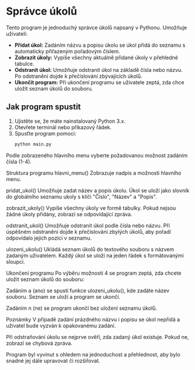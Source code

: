 # Správce úkolů

Tento program je jednoduchý správce úkolů napsaný v Pythonu. Umožňuje uživateli:

- **Přidat úkol:** Zadáním názvu a popisu úkolu se úkol přidá do seznamu s automaticky přiřazeným pořadovým číslem.
- **Zobrazit úkoly:** Vypíše všechny aktuálně přidané úkoly v přehledné tabulce.
- **Odstranit úkol:** Umožňuje odstranit úkol na základě čísla nebo názvu. Po odstranění dojde k přečíslování zbývajících úkolů.
- **Ukončit program:** Při ukončení programu se uživatele zeptá, zda chce uložit seznam úkolů do souboru.

## Jak program spustit

1. Ujistěte se, že máte nainstalovaný Python 3.x.
2. Otevřete terminál nebo příkazový řádek.
3. Spusťte program pomocí:
   ```bash
   python main.py
Podle zobrazeného hlavního menu vyberte požadovanou možnost zadáním čísla (1-4).

Struktura programu
hlavni_menu()
Zobrazuje nadpis a možnosti hlavního menu.

pridat_ukol()
Umožňuje zadat název a popis úkolu. Úkol se uloží jako slovník do globálního seznamu ukoly s klíči "Číslo", "Název" a "Popis".

zobrazit_ukoly()
Vypíše všechny úkoly ve formě tabulky. Pokud nejsou žádné úkoly přidány, zobrazí se odpovídající zpráva.

odstranit_ukol()
Umožňuje odstranit úkol podle čísla nebo názvu. Při úspěšném odstranění dojde k přečíslování zbylých úkolů, aby pořadí odpovídalo jejich pozici v seznamu.

ulozeni_ukolu()
Ukládá seznam úkolů do textového souboru s názvem zadaným uživatelem. Každý úkol se uloží na jeden řádek s formátovanými sloupci.

Ukončení programu
Po výběru možnosti 4 se program zeptá, zda chcete uložit seznam úkolů do souboru:

Zadáním a (ano) se spustí funkce ulozeni_ukolu(), kde zadáte název souboru. Seznam se uloží a program se ukončí.

Zadáním n (ne) se program ukončí bez uložení seznamu úkolů.

Poznámky
V případě zadání prázdného názvu i popisu se úkol nepřidá a uživatel bude vyzván k opakovanému zadání.

Při odstraňování úkolu se nejprve ověří, zda zadaný úkol existuje. Pokud ne, zobrazí se chybová zpráva.

Program byl vyvinut s ohledem na jednoduchost a přehlednost, aby bylo snadné jej dále upravovat či rozšiřovat.
